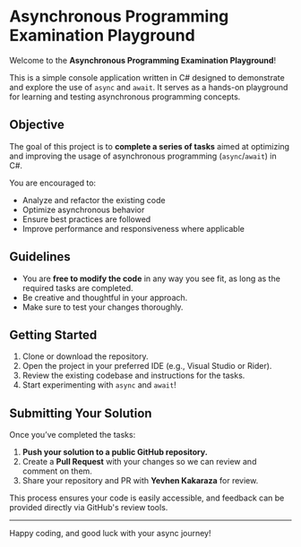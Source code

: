 # Asynchronous Programming Examination Playground

Welcome to the **Asynchronous Programming Examination Playground**!

This is a simple console application written in C# designed to demonstrate and explore the use of `async` and `await`. It serves as a hands-on playground for learning and testing asynchronous programming concepts.

## Objective

The goal of this project is to **complete a series of tasks** aimed at optimizing and improving the usage of asynchronous programming (`async`/`await`) in C#.

You are encouraged to:
- Analyze and refactor the existing code
- Optimize asynchronous behavior
- Ensure best practices are followed
- Improve performance and responsiveness where applicable

## Guidelines

- You are **free to modify the code** in any way you see fit, as long as the required tasks are completed.
- Be creative and thoughtful in your approach.
- Make sure to test your changes thoroughly.

## Getting Started

1. Clone or download the repository.
2. Open the project in your preferred IDE (e.g., Visual Studio or Rider).
3. Review the existing codebase and instructions for the tasks.
4. Start experimenting with `async` and `await`!

## Submitting Your Solution

Once you’ve completed the tasks:

1. **Push your solution to a public GitHub repository.**
2. Create a **Pull Request** with your changes so we can review and comment on them.
3. Share your repository and PR with **Yevhen Kakaraza** for review.

This process ensures your code is easily accessible, and feedback can be provided directly via GitHub's review tools.

---

Happy coding, and good luck with your async journey!
